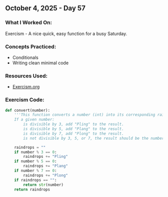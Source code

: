 ## October 4, 2025 - Day 57

### What I Worked On:  
Exercism - A nice quick, easy function for a busy Saturday.

### Concepts Practiced:  
- Conditionals
- Writing clean minimal code
         
### Resources Used:  
- [Exercism.org](https://exercism.org/tracks/python/exercises)
    
### Exercism Code: 
```python
def convert(number):
    '''This function converts a number (int) into its corresponding raindrop sounds.
    If a given number:
        is divisible by 3, add "Pling" to the result.
        is divisible by 5, add "Plang" to the result.
        is divisible by 7, add "Plong" to the result.
        is not divisible by 3, 5, or 7, the result should be the number as a string.'''

    raindrops = ""
    if number % 3 == 0:
        raindrops += "Pling"
    if number % 5 == 0:
        raindrops += "Plang"
    if number % 7 == 0:
        raindrops += "Plong"
    if raindrops == "":
        return str(number)
    return raindrops
```
